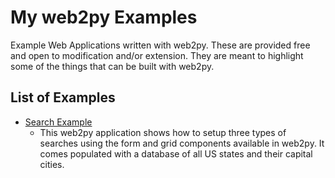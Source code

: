 My web2py Examples
==================

Example Web Applications written with web2py. These are provided free and open to modification and/or extension. They are meant to highlight some of the things that can be built with web2py.

List of Examples
----------------
  - [Search Example](http://www.kevinpatrickwestropp.org/searchexample/)
    - This web2py application shows how to setup three types of searches using the form and grid components available in web2py. It comes populated with a database of all US states and their capital cities. 

